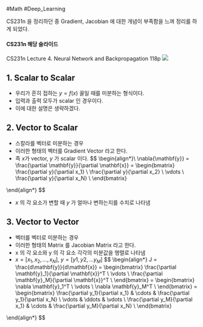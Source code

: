 #Math #Deep_Learning

CS231n 을 정리하던 중 Gradient, Jacobian 에 대한 개념이 부족함을 느껴 정리를 하게 되었다.

#### CS231n 해당 슬라이드
CS231n Lecture 4. Neural Network and Backpropagation 118p 
![](https://i.imgur.com/GO5pTMu.png)

## 1. Scalar to Scalar
* 우리가 흔히 접하는 $y = f(x)$ 꼴일 때를 미분하는 형식이다.
* 입력과 출력 모두가 scalar 인 경우이다.
* 이에 대한 설명은 생략하겠다.

## 2. Vector to Scalar
* 스칼라를 벡터로 미분하는 경우
* 이러한 형태의 벡터를 Gradient Vector 라고 한다.
* 즉 $x$가 vector, $y$ 가 scalar 이다.
$$
\begin{align*}\\
\nabla{\mathbf{y}} = \frac{\partial \mathbf{y}}{\partial \mathbf{x}} = 
\begin{bmatrix}
\frac{\partial y}{\partial x_1} \\
\frac{\partial y}{\partial x_2} \\
\vdots \\
\frac{\partial y}{\partial x_N} \\
\end{bmatrix}

\end{align*}
$$
* $x$ 의 각 요소가 변할 때 $y$ 가 얼마나 변하는지를 수치로 나타냄

## 3. Vector to Vector
* 벡터를 벡터로 미분하는 경우
* 이러한 형태의 Matrix 를 Jacobian Matrix 라고 한다.
* x 의 각 요소와 y 의 각 요소 각각의 미분값을 행렬로 나타냄
* $x = [x_1, x_2, ... ,x_N]$, $y=[y1,y2,...y_M]$
$$
\begin{align*}
J = \frac{d\mathbf{y}}{d\mathbf{x}} = 
\begin{bmatrix}
\frac{\partial \mathbf{y}_1}{\partial \mathbf{x}}^T \\
\vdots \\
\frac{\partial \mathbf{y}_M}{\partial \mathbf{x}}^T \\
\end{bmatrix}
=
\begin{bmatrix}
\nabla \mathbf{y}_1^T \\
\vdots \\
\nabla \mathbf{y}_M^T \\
\end{bmatrix}
=
\begin{bmatrix}
\frac{\partial y_1}{\partial x_1} & \cdots & \frac{\partial y_1}{\partial x_N} \\
\vdots & \ddots & \vdots \\
\frac{\partial y_M}{\partial x_1} & \cdots & \frac{\partial y_M}{\partial x_N} \\
\end{bmatrix}

\end{align*}
$$

